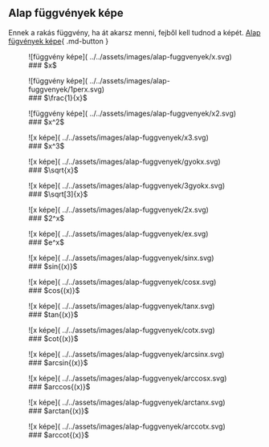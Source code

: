 ## Alap függvények képe

Ennek a rakás függvény, ha át akarsz menni, fejből kell tudnod a képét.
[Alap fügvények képe](https://www.geogebra.org/calculator/ebyf3es6){ .md-button }

<div class="image-grid" markdown>

<figure markdown>
  ![függvény képe]( ../../assets/images/alap-fuggvenyek/x.svg)
  <figcaption markdown>### $x$</figcaption>
</figure>

<figure markdown>
![függvény képe]( ../../assets/images/alap-fuggvenyek/1perx.svg)
  <figcaption markdown>### $\frac{1}{x}$</figcaption>
</figure>

<figure markdown>
![függvény képe]( ../../assets/images/alap-fuggvenyek/x2.svg)
  <figcaption markdown>### $x^2$</figcaption>
</figure>

<figure markdown>
![x képe]( ../../assets/images/alap-fuggvenyek/x3.svg)
  <figcaption markdown>### $x^3$</figcaption>
</figure>

<figure markdown>
![x képe]( ../../assets/images/alap-fuggvenyek/gyokx.svg)
  <figcaption markdown>### $\sqrt{x}$</figcaption>
</figure>

<figure markdown>
![x képe]( ../../assets/images/alap-fuggvenyek/3gyokx.svg)
  <figcaption markdown>### $\sqrt[3]{x}$</figcaption>
</figure>

<figure markdown>
![x képe]( ../../assets/images/alap-fuggvenyek/2x.svg)
  <figcaption markdown>### $2^x$</figcaption>
</figure>

<figure markdown>
![x képe]( ../../assets/images/alap-fuggvenyek/ex.svg)
  <figcaption markdown>### $e^x$</figcaption>
</figure>

<figure markdown>
![x képe]( ../../assets/images/alap-fuggvenyek/sinx.svg)
  <figcaption markdown>### $sin{(x)}$</figcaption>
</figure>

<figure markdown>
![x képe]( ../../assets/images/alap-fuggvenyek/cosx.svg)
  <figcaption markdown>### $cos{(x)}$</figcaption>
</figure>

<figure markdown>
![x képe]( ../../assets/images/alap-fuggvenyek/tanx.svg)
  <figcaption markdown>### $tan{(x)}$</figcaption>
</figure>

<figure markdown>
![x képe]( ../../assets/images/alap-fuggvenyek/cotx.svg)
  <figcaption markdown>### $cot{(x)}$</figcaption>
</figure>

<figure markdown>
![x képe]( ../../assets/images/alap-fuggvenyek/arcsinx.svg)
  <figcaption markdown>### $arcsin{(x)}$</figcaption>
</figure>

<figure markdown>
![x képe]( ../../assets/images/alap-fuggvenyek/arccosx.svg)
  <figcaption markdown>### $arccos{(x)}$</figcaption>
</figure>

<figure markdown>
![x képe]( ../../assets/images/alap-fuggvenyek/arctanx.svg)
  <figcaption markdown>### $arctan{(x)}$</figcaption>
</figure>

<figure markdown>
![x képe]( ../../assets/images/alap-fuggvenyek/arccotx.svg)
  <figcaption markdown>### $arccot{(x)}$</figcaption>
</figure>

</div>